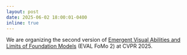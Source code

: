 ```yaml
---
layout: post
date: 2025-06-02 18:00:01-0400
inline: true
---
```


We are organizing the second version of [Emergent Visual Abilities and Limits of Foundation Models](https://sites.google.com/view/eval-fomo-2-cvpr/home) (EVAL FoMo 2) at CVPR 2025. 